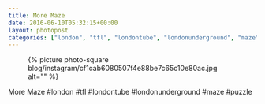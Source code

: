 ```yaml
---
title: More Maze
date: 2016-06-10T05:32:15+00:00
layout: photopost
categories: ["london", "tfl", "londontube", "londonunderground", "maze", "puzzle", "photos", "instagram"]
---
```


<figure class="photo photo--square">
  {% picture photo-square blog/instagram/cf1cab6080507f4e88be7c65c10e80ac.jpg alt="" %}
</figure>

More Maze
#london #tfl #londontube #londonunderground #maze #puzzle
